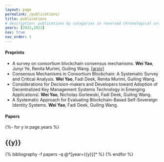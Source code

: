 ```yaml
---
layout: page
permalink: /publications/
title: publications
# description: publications by categories in reversed chronological order. generated by jekyll-scholar.
years: [2022,2021]
nav: true
nav_order: 1
---
```

<!-- _pages/publications.md -->

#### Preprints
- A survey on consortium blockchain consensus mechanisms. **Wei Yao**, Junyi Ye, Renita Murimi, Guiling Wang. [[arxiv](https://arxiv.org/abs/2102.12058)]
- Consensus Mechanisms in Consortium Blockchain: A Systematic Survey and Critical Analysis. **Wei Yao**, Fadi Deek, Renita Murimi, Guiling Wang. 
- Considerations for Decision-makers and Developers toward Adoption of Decentralized Key Management Systems Technology in Emerging Applicationsl. **Wei Yao**, Nicholas Gorlewski, Fadi Deek, Guiling Wang.
- A Systematic Approach for Evaluating Blockchain-Based Self-Sovereign Identity Systems. **Wei Yao**, Fadi Deek, Guiling Wang.

#### Papers
<div class="publications">

{%- for y in page.years %}
  <h2 class="year">{{y}}</h2>
  {% bibliography -f papers -q @*[year={{y}}]* %}
{% endfor %}

</div>


<!-- <div class="publications">

{%- for y in page.years %}
  <h2 class="year">{{y}}</h2>
  {% bibliography -f preprints -q @*[year={{y}}]* %}
{% endfor %}

</div> -->
